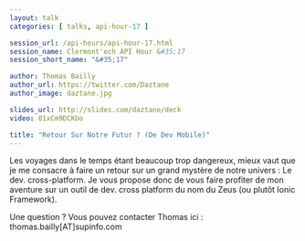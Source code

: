```yaml
---
layout: talk
categories: [ talks, api-hour-17 ]

session_url: /api-hours/api-hour-17.html
session_name: Clermont'ech API Hour &#35;17
session_short_name: "&#35;17"

author: Thomas Bailly
author_url: https://twitter.com/Daztane
author_image: daztane.jpg

slides_url: http://slides.com/daztane/deck
video: 01xCm9DCKUo

title: "Retour Sur Notre Futur ? (De Dev Mobile)"
---
```


Les voyages dans le temps étant beaucoup trop dangereux, mieux vaut que je me
consacre à faire un retour sur un grand mystère de notre univers : Le dev.
cross-platform.  Je vous propose donc de vous faire profiter de mon aventure
sur un outil de dev. cross platform du nom du Zeus (ou plutôt Ionic Framework).

Une question ? Vous pouvez contacter Thomas ici : thomas.bailly[AT]supinfo.com
